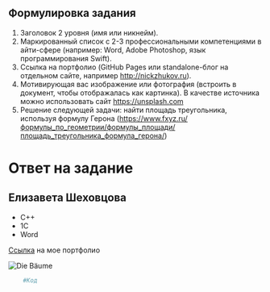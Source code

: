 
## Формулировка задания
1. Заголовок 2 уровня (имя или никнейм).
2. Маркированный список с 2-3 профессиональными компетенциями в айти-сфере (например: Word, Adobe Photoshop, язык программирования Swift).
3. Ссылка на портфолио (GitHub Pages или standalone-блог на отдельном сайте, например http://nickzhukov.ru).
4. Мотивирующая вас изображение или фотография (встроить в документ, чтобы отображалась как картинка). В качестве источника можно использовать сайт https://unsplash.com
5. Решение следующей задачи: найти площадь треугольника, используя формулу Герона (https://www.fxyz.ru/формулы_по_геометрии/формулы_площади/площадь_треугольника_формула_герона/)

# Ответ на задание

## Елизавета Шеховцова

- C++
- 1С
- Word

[Ссылка](https://eshekhovtcova.blogspot.com) на мое портфолио

![Die Bäume](https://images.unsplash.com/photo-1486162928267-e6274cb3106f?ixlib=rb-1.2.1&ixid=eyJhcHBfaWQiOjEyMDd9&auto=format&fit=crop&w=1534&q=80)
```python
    #Код
```
